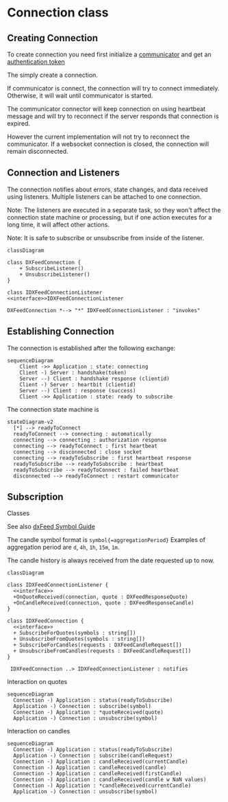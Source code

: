 # Connection class

## Creating Connection

To create connection you need first initialize a [communicator](communicator.md) and get an [authentication token](https://kb.dxfeed.com/en/data-access/token-based-authorization.html)

The simply create a connection. 

If communicator is connect, the connection will try to connect immediately. 
Otherwise, it will wait until communicator is started. 

The communicator connector will keep connection on using heartbeat message and will try to reconnect if the server responds that connection is expired. 

However the current implementation will not try to reconnect the communicator. If a websocket connection is closed, the connection will 
remain disconnected. 

## Connection and Listeners

The connection notifies about errors, state changes, and data received using listeners. Multiple listeners can be attached to one connection. 

Note: The listeners are executed in a separate task, so they won't affect the connection state machine or processing, but if one action executes for a long time, it will affect other actions. 

Note: It is safe to subscribe or unsubscribe from inside of the listener. 

```mermaid
classDiagram

class DXFeedConnection {
    + SubscribeListener()
    + UnsubscribeListener()
}

class IDXFeedConnectionListener
<<interface>>IDXFeedConnectionListener

DXFeedConnection *--> "*" IDXFeedConnectionListener : "invokes"
```

## Establishing Connection 

The connection is established after the following exchange:

```mermaid
sequenceDiagram
    Client ->> Application : state: connecting
    Client -) Server : handshake(token)
    Server --) Client : handshake response (clientid)
    Client -) Server : heartbit (clientid)
    Server --) Client : response (success)
    Client ->> Application : state: ready to subscribe
```

The connection state machine is

```mermaid
stateDiagram-v2
  [*] --> readyToConnect 
  readyToConnect --> connecting : automatically
  connecting --> connecting : authorization response
  connecting --> readyToConnect : first heartbeat
  connecting --> disconnected : close socket
  connecting --> readyToSubscribe : first heartbeat response
  readyToSubscribe --> readyToSubscribe : heartbeat
  readyToSubscribe --> readyToConnect : failed heartbeat
  disconnected --> readyToConnect : restart communicator
```

## Subscription

Classes

See also [dxFeed Symbol Guide](https://downloads.dxfeed.com/specifications/dxFeed-Symbol-Guide.pdf)

The candle symbol format is `symbol{=aggregationPeriod}` Examples of aggregation period are `d`, `4h`, `1h`, `15m`, `1m`.

The candle history is always received from the date requested up to now. 


```mermaid
classDiagram

class IDXFeedConnectionListener {
  <<interface>>
  +OnQuoteReceived(connection, quote : DXFeedResponseQuote)
  +OnCandleReceived(connection, quote : DXFeedResponseCandle)
}

class IDXFeedConnection {
  <<interface>>
  + SubscribeForQuotes(symbols : string[])
  + UnsubscribeFromQuotes(symbols : string[])
  + SubscribeForCandles(requests : DXFeedCandleRequest[])
  + UnsubscribeFromCandles(requests : DXFeedCandleRequest[])
}

 IDXFeedConnection ..> IDXFeedConnectionListener : notifies
```

Interaction on quotes

```mermaid
sequenceDiagram
  Connection -) Application : status(readyToSubscribe)
  Application -) Connection : subscribe(symbol)
  Connection -) Application : *quoteReceived(quote)
  Application -) Connection : unsubscribe(symbol)

```

Interaction on candles

```mermaid
sequenceDiagram
  Connection -) Application : status(readyToSubscribe)
  Application -) Connection : subscribe(candleRequest)
  Connection -) Application : candleReceived(currentCandle)
  Connection -) Application : candleReceived(candle)
  Connection -) Application : candleReceived(firstCandle)
  Connection -) Application : candleReceived(candle w NaN values)
  Connection -) Application : *candleReceived(currentCandle)
  Application -) Connection : unsubscribe(symbol)

```